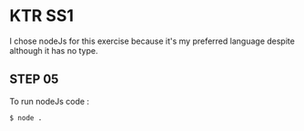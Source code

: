 # KTR SS1

I chose nodeJs for this exercise because it's my preferred language despite although it has no type.

## STEP 05

To run nodeJs code :

```
$ node .
```
